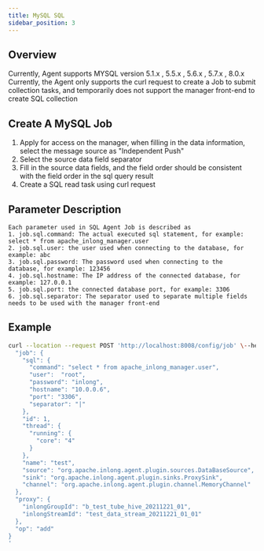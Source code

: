 ```yaml
---
title: MySQL SQL
sidebar_position: 3
---
```


## Overview
Currently, Agent supports MYSQL version 5.1.x , 5.5.x , 5.6.x , 5.7.x , 8.0.x
Currently, the Agent only supports the curl request to create a Job to submit collection tasks, and temporarily does not support the manager front-end to create SQL collection

## Create A MySQL Job

1. Apply for access on the manager, when filling in the data information, select the message source as "Independent Push"
2. Select the source data field separator
3. Fill in the source data fields, and the field order should be consistent with the field order in the sql query result
4. Create a SQL read task using curl request

## Parameter Description

````
Each parameter used in SQL Agent Job is described as
1. job.sql.command: The actual executed sql statement, for example: select * from apache_inlong_manager.user
2. job.sql.user: the user used when connecting to the database, for example: abc
3. job.sql.password: The password used when connecting to the database, for example: 123456
4. job.sql.hostname: The IP address of the connected database, for example: 127.0.0.1
5. job.sql.port: the connected database port, for example: 3306
6. job.sql.separator: The separator used to separate multiple fields needs to be used with the manager front-end
````

## Example

```bash
curl --location --request POST 'http://localhost:8008/config/job' \--header 'Content-Type: application/json' \--data '{
  "job": {
    "sql": {
      "command": "select * from apache_inlong_manager.user",
      "user":  "root",
      "password": "inlong",
      "hostname": "10.0.0.6",
      "port": "3306",
      "separator": "|"
    },
    "id": 1,
    "thread": {
      "running": {
        "core": "4"
      }
    },
    "name": "test",
    "source": "org.apache.inlong.agent.plugin.sources.DataBaseSource",
    "sink": "org.apache.inlong.agent.plugin.sinks.ProxySink",
    "channel": "org.apache.inlong.agent.plugin.channel.MemoryChannel"
  },
  "proxy": {
    "inlongGroupId": "b_test_tube_hive_20211221_01",
    "inlongStreamId": "test_data_stream_20211221_01_01"
  },
  "op": "add"
}
'
```